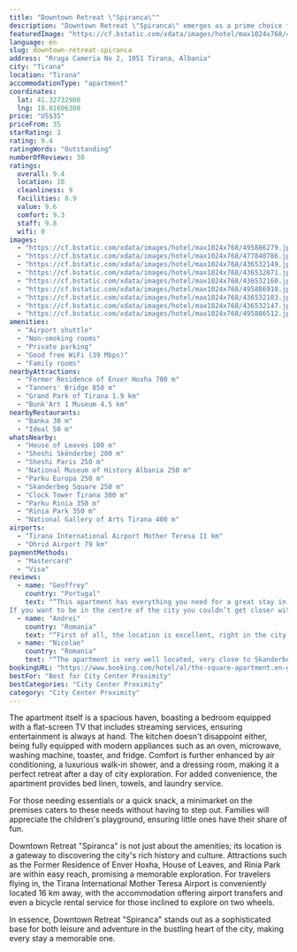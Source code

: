 ```yaml
---
title: "Downtown Retreat \"Spiranca\""
description: "Downtown Retreat \"Spiranca\" emerges as a prime choice for travelers seeking a blend of comfort and convenience in the heart of the city."
featuredImage: "https://cf.bstatic.com/xdata/images/hotel/max1024x768/495886279.jpg?k=e4e3dc757ecbdfb62a85330b739eebfa6a81d6b55bb01e52e894b9371e8974cc&o=&hp=1"
language: en
slug: downtown-retreat-spiranca
address: "Rruga Cameria No 2, 1051 Tirana, Albania"
city: "Tirana"
location: "Tirana"
accommodationType: "apartment"
coordinates:
  lat: 41.32732908
  lng: 19.81606308
price: "US$35"
priceFrom: 35
starRating: 3
rating: 9.4
ratingWords: "Outstanding"
numberOfReviews: 30
ratings:
  overall: 9.4
  location: 10
  cleanliness: 9
  facilities: 8.9
  value: 9.6
  comfort: 9.3
  staff: 9.8
  wifi: 0
images:
  - "https://cf.bstatic.com/xdata/images/hotel/max1024x768/495886279.jpg?k=e4e3dc757ecbdfb62a85330b739eebfa6a81d6b55bb01e52e894b9371e8974cc&o=&hp=1"
  - "https://cf.bstatic.com/xdata/images/hotel/max1024x768/477840786.jpg?k=06a5c260e3d2aa8d33cb408305185dfd2492811e337d320afe8b83ce724f3338&o=&hp=1"
  - "https://cf.bstatic.com/xdata/images/hotel/max1024x768/436532149.jpg?k=6a4fa94975ef08fdad090e033360a526fda81e1128212b7a61ef59d5f6ee887a&o=&hp=1"
  - "https://cf.bstatic.com/xdata/images/hotel/max1024x768/436532071.jpg?k=9d46d0d52b61251c00df1fdb4b0e1d4118d32aa2bf46e4b0e44c7dc7ff768b4c&o=&hp=1"
  - "https://cf.bstatic.com/xdata/images/hotel/max1024x768/436532160.jpg?k=4c97eb884e54a8bb6e5d4fbc1a157cd202c80cc826e038efcffc308bb2ea6750&o=&hp=1"
  - "https://cf.bstatic.com/xdata/images/hotel/max1024x768/495886910.jpg?k=de635183e1cee4b5751fdeb5d9959aa840d64338eea4cea8167a0ffa5e876112&o=&hp=1"
  - "https://cf.bstatic.com/xdata/images/hotel/max1024x768/436532103.jpg?k=bd56d7975a6cca4f0b3ebf6225071eaa495f85c67b7e39b5f086860470ad230e&o=&hp=1"
  - "https://cf.bstatic.com/xdata/images/hotel/max1024x768/436532147.jpg?k=85b5a4ef098aa900a7d187cdfcc1e945f4d86752e063a32323f5e7d07ae2edaa&o=&hp=1"
  - "https://cf.bstatic.com/xdata/images/hotel/max1024x768/495886512.jpg?k=b936d82a9549459a0f8e6f702f5e26be3b6d8b17569097510bd53051a4246d58&o=&hp=1"
amenities:
  - "Airport shuttle"
  - "Non-smoking rooms"
  - "Private parking"
  - "Good free WiFi (39 Mbps)"
  - "Family rooms"
nearbyAttractions:
  - "Former Residence of Enver Hoxha 700 m"
  - "Tanners' Bridge 850 m"
  - "Grand Park of Tirana 1.9 km"
  - "Bunk'Art 1 Museum 4.5 km"
nearbyRestaurants:
  - "Banka 30 m"
  - "Ideal 50 m"
whatsNearby:
  - "House of Leaves 100 m"
  - "Sheshi Skënderbej 200 m"
  - "Sheshi Paris 250 m"
  - "National Museum of History Albania 250 m"
  - "Parku Europa 250 m"
  - "Skanderbeg Square 250 m"
  - "Clock Tower Tirana 300 m"
  - "Parku Rinia 350 m"
  - "Rinia Park 350 m"
  - "National Gallery of Arts Tirana 400 m"
airports:
  - "Tirana International Airport Mother Teresa 11 km"
  - "Ohrid Airport 79 km"
paymentMethods:
  - "Mastercard"
  - "Visa"
reviews:
  - name: "Geoffrey"
    country: "Portugal"
    text: "“This apartment has everything you need for a great stay in Tiranë. A spacious and very well appointed apartment, clean and very well equipped with everything you need.
If you want to be in the centre of the city you couldn’t get closer with...”"
  - name: "Andrei"
    country: "Romania"
    text: "“First of all, the location is excellent, right in the city center. The apartment has everything you need. Big thanks to Artur, who is a great guy, very friendly and helpful!”"
  - name: "Nicolae"
    country: "Romania"
    text: "“The apartment is very well located, very close to Skanderbeg Square (around 2-3 minutes walk).The apartment is very clean, the closet in the bedroom was filled with clean towels, bed sheets, blankets and pillows. The bathroom and kitchen are...”"
bookingURL: "https://www.booking.com/hotel/al/the-square-apartment.en-gb.html?aid=8035640"
bestFor: "Best for City Center Proximity"
bestCategories: "City Center Proximity"
category: "City Center Proximity"
---
```


The apartment itself is a spacious haven, boasting a bedroom equipped with a flat-screen TV that includes streaming services, ensuring entertainment is always at hand. The kitchen doesn't disappoint either, being fully equipped with modern appliances such as an oven, microwave, washing machine, toaster, and fridge. Comfort is further enhanced by air conditioning, a luxurious walk-in shower, and a dressing room, making it a perfect retreat after a day of city exploration. For added convenience, the apartment provides bed linen, towels, and laundry service.

For those needing essentials or a quick snack, a minimarket on the premises caters to these needs without having to step out. Families will appreciate the children's playground, ensuring little ones have their share of fun.

Downtown Retreat "Spiranca" is not just about the amenities; its location is a gateway to discovering the city's rich history and culture. Attractions such as the Former Residence of Enver Hoxha, House of Leaves, and Rinia Park are within easy reach, promising a memorable exploration. For travelers flying in, the Tirana International Mother Teresa Airport is conveniently located 16 km away, with the accommodation offering airport transfers and even a bicycle rental service for those inclined to explore on two wheels.

In essence, Downtown Retreat "Spiranca" stands out as a sophisticated base for both leisure and adventure in the bustling heart of the city, making every stay a memorable one.
